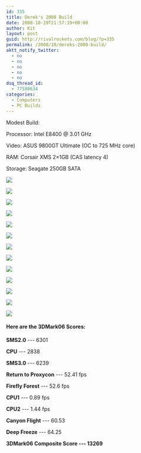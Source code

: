 ```yaml
---
id: 335
title: Derek's 2008 Build
date: 2008-10-29T21:57:19+00:00
author: Kit
layout: post
guid: http://rivalrockets.com/blog/?p=335
permalink: /2008/10/dereks-2008-build/
aktt_notify_twitter:
  - no
  - no
  - no
  - no
  - no
dsq_thread_id:
  - 77580634
categories:
  - Computers
  - PC Builds
---
```

Modest Build:

Processor: Intel E8400 @ 3.01 GHz

Video: ASUS 9800GT Ultimate (OC to 725 MHz core)

RAM: Corsair XMS 2×1GB (CAS latency 4)

Storage: Seagate 250GB SATA


![](/content/2008/10/2983684994_d42133cf4b.jpg)

![](/content/2008/10/2983685978_0e4a790f40.jpg)

![](/content/2008/10/2982834551_57c3d03d76.jpg)

![](/content/2008/10/2983692192_24defbc273.jpg)

![](/content/2008/10/2982838067_e9a06359b3.jpg)

![](/content/2008/10/2983695892_b59c94f85a.jpg)

![](/content/2008/10/2983699096_0d15ed00d6.jpg)

![](/content/2008/10/2983702942_79bf15ac56.jpg)

![](/content/2008/10/2983704008_2775c019c6.jpg)

![](/content/2008/10/2983705066_31bd945edc.jpg)

![](/content/2008/10/2982849385_8fe1e32520.jpg)

![](/content/2008/10/2982852599_e8fd1eaec0.jpg)

![](/content/2008/10/2982853491_4c52abb767.jpg)

#### Here are the 3DMark06 Scores:

**SMS2.0** --- 6301

**CPU** --- 2838

**SMS3.0** --- 6239

**Return to Proxycon** --- 52.41 fps

**Firefly Forest** --- 52.6 fps

**CPU1** --- 0.89 fps

**CPU2** --- 1.44 fps

**Canyon Flight** --- 60.53

**Deep Freeze** --- 64.25

**3DMark06 Composite Score --- 13269**
